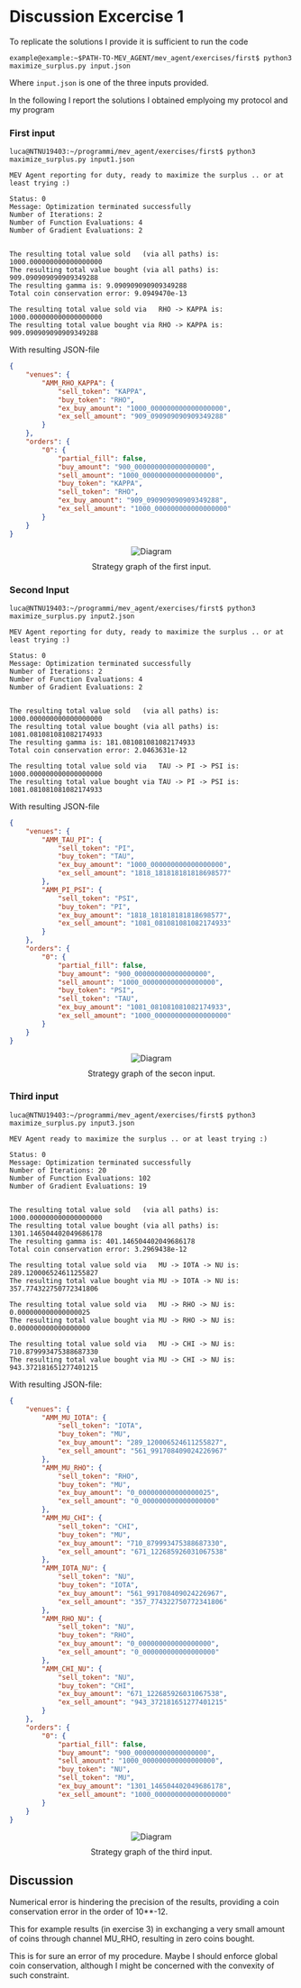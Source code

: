 # Discussion Excercise 1

To replicate the solutions I provide it is sufficient to run the code 
```console
example@example:~$PATH-TO-MEV_AGENT/mev_agent/exercises/first$ python3 maximize_surplus.py input.json
```
Where `input.json` is one of the three inputs provided.

In the following I report the solutions I obtained emplyoing my protocol and my program

### First input
```console
luca@NTNU19403:~/programmi/mev_agent/exercises/first$ python3 maximize_surplus.py input1.json 
 
MEV Agent reporting for duty, ready to maximize the surplus .. or at least trying :)
 
Status: 0
Message: Optimization terminated successfully
Number of Iterations: 2
Number of Function Evaluations: 4
Number of Gradient Evaluations: 2
 
 
The resulting total value sold   (via all paths) is: 1000.000000000000000000
The resulting total value bought (via all paths) is: 909.090909090909349288
The resulting gamma is: 9.090909090909349288
Total coin conservation error: 9.0949470e-13
 
The resulting total value sold via   RHO -> KAPPA is: 1000.000000000000000000
The resulting total value bought via RHO -> KAPPA is: 909.090909090909349288

```

With resulting JSON-file
```json
{
    "venues": {
        "AMM_RHO_KAPPA": {
            "sell_token": "KAPPA",
            "buy_token": "RHO",
            "ex_buy_amount": "1000_000000000000000000",
            "ex_sell_amount": "909_090909090909349288"
        }
    },
    "orders": {
        "0": {
            "partial_fill": false,
            "buy_amount": "900_000000000000000000",
            "sell_amount": "1000_000000000000000000",
            "buy_token": "KAPPA",
            "sell_token": "RHO",
            "ex_buy_amount": "909_090909090909349288",
            "ex_sell_amount": "1000_000000000000000000"
        }
    }
}
```

<div align="center">
  <img src="images/graph_1_ex1.png" alt="Diagram">
  <p style="margin-top: 10px;">Strategy graph of the first input.</p>
</div>

### Second Input
```console
luca@NTNU19403:~/programmi/mev_agent/exercises/first$ python3 maximize_surplus.py input2.json 
 
MEV Agent reporting for duty, ready to maximize the surplus .. or at least trying :)
 
Status: 0
Message: Optimization terminated successfully
Number of Iterations: 2
Number of Function Evaluations: 4
Number of Gradient Evaluations: 2
 
 
The resulting total value sold   (via all paths) is: 1000.000000000000000000
The resulting total value bought (via all paths) is: 1081.081081081082174933
The resulting gamma is: 181.081081081082174933
Total coin conservation error: 2.0463631e-12
 
The resulting total value sold via   TAU -> PI -> PSI is: 1000.000000000000000000
The resulting total value bought via TAU -> PI -> PSI is: 1081.081081081082174933
```
With resulting JSON-file
```json
{
    "venues": {
        "AMM_TAU_PI": {
            "sell_token": "PI",
            "buy_token": "TAU",
            "ex_buy_amount": "1000_000000000000000000",
            "ex_sell_amount": "1818_181818181818698577"
        },
        "AMM_PI_PSI": {
            "sell_token": "PSI",
            "buy_token": "PI",
            "ex_buy_amount": "1818_181818181818698577",
            "ex_sell_amount": "1081_081081081082174933"
        }
    },
    "orders": {
        "0": {
            "partial_fill": false,
            "buy_amount": "900_000000000000000000",
            "sell_amount": "1000_000000000000000000",
            "buy_token": "PSI",
            "sell_token": "TAU",
            "ex_buy_amount": "1081_081081081082174933",
            "ex_sell_amount": "1000_000000000000000000"
        }
    }
}
```
<div align="center">
  <img src="images/graph_2_ex1.png" alt="Diagram">
  <p style="margin-top: 10px;">Strategy graph of the secon input.</p>
</div>

### Third input
```console
luca@NTNU19403:~/programmi/mev_agent/exercises/first$ python3 maximize_surplus.py input3.json 
 
MEV Agent ready to maximize the surplus .. or at least trying :)
 
Status: 0
Message: Optimization terminated successfully
Number of Iterations: 20
Number of Function Evaluations: 102
Number of Gradient Evaluations: 19
 
 
The resulting total value sold   (via all paths) is: 1000.000000000000000000
The resulting total value bought (via all paths) is: 1301.146504402049686178
The resulting gamma is: 401.146504402049686178
Total coin conservation error: 3.2969438e-12
 
The resulting total value sold via   MU -> IOTA -> NU is: 289.120006524611255827
The resulting total value bought via MU -> IOTA -> NU is: 357.774322750772341806
 
The resulting total value sold via   MU -> RHO -> NU is: 0.000000000000000025
The resulting total value bought via MU -> RHO -> NU is: 0.000000000000000000
 
The resulting total value sold via   MU -> CHI -> NU is: 710.879993475388687330
The resulting total value bought via MU -> CHI -> NU is: 943.372181651277401215
```

With resulting JSON-file:
```json
{
    "venues": {
        "AMM_MU_IOTA": {
            "sell_token": "IOTA",
            "buy_token": "MU",
            "ex_buy_amount": "289_120006524611255827",
            "ex_sell_amount": "561_991708409024226967"
        },
        "AMM_MU_RHO": {
            "sell_token": "RHO",
            "buy_token": "MU",
            "ex_buy_amount": "0_000000000000000025",
            "ex_sell_amount": "0_000000000000000000"
        },
        "AMM_MU_CHI": {
            "sell_token": "CHI",
            "buy_token": "MU",
            "ex_buy_amount": "710_879993475388687330",
            "ex_sell_amount": "671_122685926031067538"
        },
        "AMM_IOTA_NU": {
            "sell_token": "NU",
            "buy_token": "IOTA",
            "ex_buy_amount": "561_991708409024226967",
            "ex_sell_amount": "357_774322750772341806"
        },
        "AMM_RHO_NU": {
            "sell_token": "NU",
            "buy_token": "RHO",
            "ex_buy_amount": "0_000000000000000000",
            "ex_sell_amount": "0_000000000000000000"
        },
        "AMM_CHI_NU": {
            "sell_token": "NU",
            "buy_token": "CHI",
            "ex_buy_amount": "671_122685926031067538",
            "ex_sell_amount": "943_372181651277401215"
        }
    },
    "orders": {
        "0": {
            "partial_fill": false,
            "buy_amount": "900_000000000000000000",
            "sell_amount": "1000_000000000000000000",
            "buy_token": "NU",
            "sell_token": "MU",
            "ex_buy_amount": "1301_146504402049686178",
            "ex_sell_amount": "1000_000000000000000000"
        }
    }
}
```
<div align="center">
  <img src="docs/images/graph_3_ex1.png" alt="Diagram">
  <p style="margin-top: 10px;">Strategy graph of the third input.</p>
</div>

## Discussion
Numerical error is hindering the precision of the results, providing a coin conservation error in the order of 10**-12.

This for example results (in exercise 3) in exchanging a very small amount of coins through channel MU_RHO, resulting in zero coins bought.

This is for sure an error of my procedure. Maybe I should enforce global coin conservation, although I might be concerned with the convexity of such constraint.

